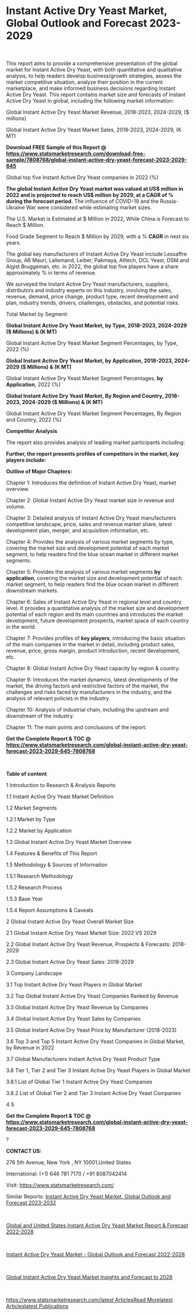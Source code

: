 <h1>Instant Active Dry Yeast Market, Global Outlook and Forecast 2023-2029</h1><br/><p>This report aims to provide a comprehensive presentation of the global market for Instant Active Dry Yeast, with both quantitative and qualitative analysis, to help readers develop business/growth strategies, assess the market competitive situation, analyze their position in the current marketplace, and make informed business decisions regarding Instant Active Dry Yeast. This report contains market size and forecasts of Instant Active Dry Yeast in global, including the following market information:</p>
 
 
 
 <p>Global Instant Active Dry Yeast Market Revenue, 2018-2023, 2024-2029, ($ millions)</p>
 
 
 
 <p>Global Instant Active Dry Yeast Market Sales, 2018-2023, 2024-2029, (K MT)</p>
 
 
 
 <p><strong>Download FREE Sample of this Report @ <a href="https://www.statsmarketresearch.com/download-free-sample/7808768/global-instant-active-dry-yeast-forecast-2023-2029-645">https://www.statsmarketresearch.com/download-free-sample/7808768/global-instant-active-dry-yeast-forecast-2023-2029-645</a></strong></p>
 
 
 
 <p>Global top five Instant Active Dry Yeast companies in 2022 (%)</p>
 
 
 
 <p><strong>The global Instant Active Dry Yeast market was valued at US$ million in 2022 and is projected to reach US$ million by 2029, at a <strong>CAGR</strong> of % during the forecast period.</strong> The influence of COVID-19 and the Russia-Ukraine War were considered while estimating market sizes.</p>
 
 
 
 <p>The U.S. Market is Estimated at $ Million in 2022, While China is Forecast to Reach $ Million.</p>
 
 
 
 <p>Food Grade Segment to Reach $ Million by 2029, with a % <strong>CAGR</strong> in next six years.</p>
 
 
 
 <p>The global key manufacturers of Instant Active Dry Yeast include Lessaffre Group, AB Mauri, Lallemand, Leiber, Pakmaya, Alltech, DCL Yeast, DSM and Algist Bruggeman, etc. in 2022, the global top five players have a share approximately % in terms of revenue.</p>
 
 
 
 <p>We surveyed the Instant Active Dry Yeast manufacturers, suppliers, distributors and industry experts on this industry, involving the sales, revenue, demand, price change, product type, recent development and plan, industry trends, drivers, challenges, obstacles, and potential risks.</p>
 
 
 
 <p>Total Market by Segment:</p>
 
 
 
 <p><strong>Global Instant Active Dry Yeast Market, by Type, 2018-2023, 2024-2029 ($ Millions) & (K MT)</strong></p>
 
 
 
 <p>Global Instant Active Dry Yeast Market Segment Percentages, by Type, 2022 (%)</p>
 
 
 
 <p><strong>Global Instant Active Dry Yeast Market, <strong>by Application</strong>, 2018-2023, 2024-2029 ($ Millions) & (K MT)</strong></p>
 
 
 
 <p>Global Instant Active Dry Yeast Market Segment Percentages, <strong>by Application</strong>, 2022 (%)</p>
 
 
 
 <p><strong>Global Instant Active Dry Yeast Market, By Region and Country, 2018-2023, 2024-2029 ($ Millions) & (K MT)</strong></p>
 
 
 
 <p>Global Instant Active Dry Yeast Market Segment Percentages, By Region and Country, 2022 (%)</p>
 
 
 
 <p><strong>Competitor Analysis</strong></p>
 
 
 
 <p>The report also provides analysis of leading market participants including:</p>
 
 
 
 <p><strong>Further, the report presents profiles of competitors in the market, <strong>key players</strong> include:</strong></p>
 
 
 
 <p><strong>Outline of Major Chapters:</strong></p>
 
 
 
 <p>Chapter 1: Introduces the definition of Instant Active Dry Yeast, market overview.</p>
 
 
 
 <p>Chapter 2: Global Instant Active Dry Yeast market size in revenue and volume.</p>
 
 
 
 <p>Chapter 3: Detailed analysis of Instant Active Dry Yeast manufacturers competitive landscape, price, sales and revenue market share, latest development plan, merger, and acquisition information, etc.</p>
 
 
 
 <p>Chapter 4: Provides the analysis of various market segments by type, covering the market size and development potential of each market segment, to help readers find the blue ocean market in different market segments.</p>
 
 
 
 <p>Chapter 5: Provides the analysis of various market segments <strong>by application</strong>, covering the market size and development potential of each market segment, to help readers find the blue ocean market in different downstream markets.</p>
 
 
 
 <p>Chapter 6: Sales of Instant Active Dry Yeast in regional level and country level. It provides a quantitative analysis of the market size and development potential of each region and its main countries and introduces the market development, future development prospects, market space of each country in the world.</p>
 
 
 
 <p>Chapter 7: Provides profiles of <strong>key players</strong>, introducing the basic situation of the main companies in the market in detail, including product sales, revenue, price, gross margin, product introduction, recent development, etc.</p>
 
 
 
 <p>Chapter 8: Global Instant Active Dry Yeast capacity by region & country.</p>
 
 
 
 <p>Chapter 9: Introduces the market dynamics, latest developments of the market, the driving factors and restrictive factors of the market, the challenges and risks faced by manufacturers in the industry, and the analysis of relevant policies in the industry.</p>
 
 
 
 <p>Chapter 10: Analysis of industrial chain, including the upstream and downstream of the industry.</p>
 
 
 
 <p>Chapter 11: The main points and conclusions of the report.</p>
 
 
 
 <div><b>Get the Complete Report & TOC @ <a href="https://www.statsmarketresearch.com/global-instant-active-dry-yeast-forecast-2023-2029-645-7808768">https://www.statsmarketresearch.com/global-instant-active-dry-yeast-forecast-2023-2029-645-7808768</a></b></div>
 
 
 
 <p><br />
 
 <b>Table of content</b></p>
 
 
 
 <p>1 Introduction to Research & Analysis Reports<br />
 
 1.1 Instant Active Dry Yeast Market Definition<br />
 
 1.2 Market Segments<br />
 
 1.2.1 Market by Type<br />
 
 1.2.2 Market by Application<br />
 
 1.3 Global Instant Active Dry Yeast Market Overview<br />
 
 1.4 Features & Benefits of This Report<br />
 
 1.5 Methodology & Sources of Information<br />
 
 1.5.1 Research Methodology<br />
 
 1.5.2 Research Process<br />
 
 1.5.3 Base Year<br />
 
 1.5.4 Report Assumptions & Caveats<br />
 
 2 Global Instant Active Dry Yeast Overall Market Size<br />
 
 2.1 Global Instant Active Dry Yeast Market Size: 2022 VS 2029<br />
 
 2.2 Global Instant Active Dry Yeast Revenue, Prospects & Forecasts: 2018-2029<br />
 
 2.3 Global Instant Active Dry Yeast Sales: 2018-2029<br />
 
 3 Company Landscape<br />
 
 3.1 Top Instant Active Dry Yeast Players in Global Market<br />
 
 3.2 Top Global Instant Active Dry Yeast Companies Ranked by Revenue<br />
 
 3.3 Global Instant Active Dry Yeast Revenue by Companies<br />
 
 3.4 Global Instant Active Dry Yeast Sales by Companies<br />
 
 3.5 Global Instant Active Dry Yeast Price by Manufacturer (2018-2023)<br />
 
 3.6 Top 3 and Top 5 Instant Active Dry Yeast Companies in Global Market, by Revenue in 2022<br />
 
 3.7 Global Manufacturers Instant Active Dry Yeast Product Type<br />
 
 3.8 Tier 1, Tier 2 and Tier 3 Instant Active Dry Yeast Players in Global Market<br />
 
 3.8.1 List of Global Tier 1 Instant Active Dry Yeast Companies<br />
 
 3.8.2 List of Global Tier 2 and Tier 3 Instant Active Dry Yeast Companies<br />
 
 4 S</p>
 
 
 
 <div><b>Get the Complete Report & TOC @ <a href="https://www.statsmarketresearch.com/global-instant-active-dry-yeast-forecast-2023-2029-645-7808768">https://www.statsmarketresearch.com/global-instant-active-dry-yeast-forecast-2023-2029-645-7808768</a></b></div>
 
 
 
 <p>? </p>
 
 
 
 <p><b>CONTACT US:</b><br />
 
 276 5th Avenue, New York , NY 10001,United States<br />
 
 International: (+1) 646 781 7170 / +91 8087042414<br />
 
 Visit: <a href="https://www.statsmarketresearch.com/">https://www.statsmarketresearch.com/</a><br />
 
 Similar Reports: <a href="https://www.statsmarketresearch.com/global-instant-active-dry-yeast-forecast-2023-2029-645-7808768">Instant Active Dry Yeast Market, Global Outlook and Forecast 2023-2032</a><br />
 
 <br />
 
 <a href="https://www.statsmarketresearch.com/global-instant-active-dry-yeast-forecast-2023-2029-645-7808768">Global and United States Instant Active Dry Yeast Market Report & Forecast 2022-2028</a><br />
 
 <br />
 
 <a href="https://www.statsmarketresearch.com/global-instant-active-dry-yeast-forecast-2023-2029-645-7808768">Instant Active Dry Yeast Market - Global Outlook and Forecast 2022-2028</a><br />
 
 <br />
 
 <a href="https://www.statsmarketresearch.com/global-instant-active-dry-yeast-forecast-2023-2029-645-7808768">Global Instant Active Dry Yeast Market Insights and Forecast to 2028</a><br />
 
 <br />
 
 <a href="https://gyeongbokgung.com">https://www.statsmarketresearch.com/</a><a href="https://hallyeomaritime.com">latest Articles</a><a href="https://jingwansa.com">Read More</a><a href="https://nguoiviet.jp/">latest Articles</a><a href="https://www.intelmarketresearch.com/">latest Publications</a></p>